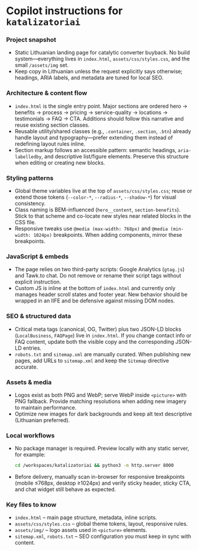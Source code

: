 # Copilot instructions for `katalizatoriai`

### Project snapshot
- Static Lithuanian landing page for catalytic converter buyback. No build system—everything lives in `index.html`, `assets/css/styles.css`, and the small `/assets/img` set.
- Keep copy in Lithuanian unless the request explicitly says otherwise; headings, ARIA labels, and metadata are tuned for local SEO.

### Architecture & content flow
- `index.html` is the single entry point. Major sections are ordered hero → benefits → process → pricing → service-quality → locations → testimonials → FAQ → CTA. Additions should follow this narrative and reuse existing section classes.
- Reusable utility/shared classes (e.g., `.container`, `.section`, `.btn`) already handle layout and typography—prefer extending them instead of redefining layout rules inline.
- Section markup follows an accessible pattern: semantic headings, `aria-labelledby`, and descriptive list/figure elements. Preserve this structure when editing or creating new blocks.

### Styling patterns
- Global theme variables live at the top of `assets/css/styles.css`; reuse or extend those tokens (`--color-*`, `--radius-*`, `--shadow-*`) for visual consistency.
- Class naming is BEM-influenced (`hero__content`, `section-benefits`). Stick to that scheme and co-locate new styles near related blocks in the CSS file.
- Responsive tweaks use `@media (max-width: 768px)` and `@media (min-width: 1024px)` breakpoints. When adding components, mirror these breakpoints.

### JavaScript & embeds
- The page relies on two third-party scripts: Google Analytics (`gtag.js`) and Tawk.to chat. Do not remove or rename their script tags without explicit instruction.
- Custom JS is inline at the bottom of `index.html` and currently only manages header scroll states and footer year. New behavior should be wrapped in an IIFE and be defensive against missing DOM nodes.

### SEO & structured data
- Critical meta tags (canonical, OG, Twitter) plus two JSON-LD blocks (`LocalBusiness`, `FAQPage`) live in `index.html`. If you change contact info or FAQ content, update both the visible copy and the corresponding JSON-LD entries.
- `robots.txt` and `sitemap.xml` are manually curated. When publishing new pages, add URLs to `sitemap.xml` and keep the `Sitemap` directive accurate.

### Assets & media
- Logos exist as both PNG and WebP; serve WebP inside `<picture>` with PNG fallback. Provide matching resolutions when adding new imagery to maintain performance.
- Optimize new images for dark backgrounds and keep alt text descriptive (Lithuanian preferred).

### Local workflows
- No package manager is required. Preview locally with any static server, for example:
  ```bash
  cd /workspaces/katalizatoriai && python3 -m http.server 8000
  ```
- Before delivery, manually scan in-browser for responsive breakpoints (mobile ≤768px, desktop ≥1024px) and verify sticky header, sticky CTA, and chat widget still behave as expected.

### Key files to know
- `index.html` – main page structure, metadata, inline scripts.
- `assets/css/styles.css` – global theme tokens, layout, responsive rules.
- `assets/img/` – logo assets used in `<picture>` elements.
- `sitemap.xml`, `robots.txt` – SEO configuration you must keep in sync with content.
